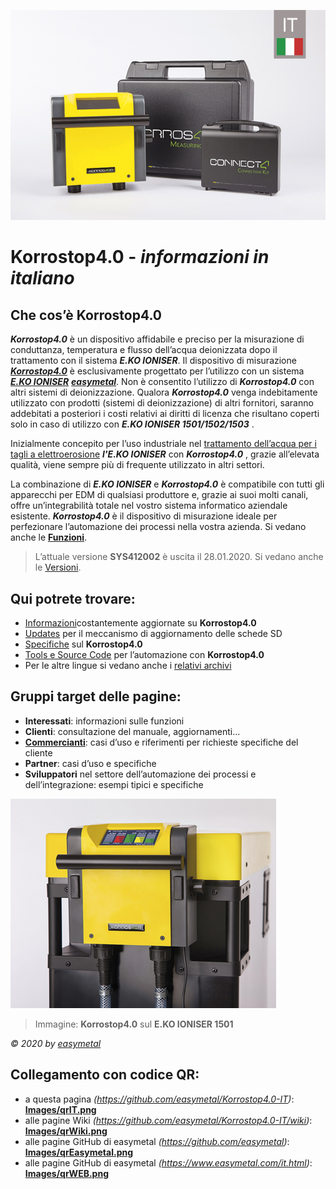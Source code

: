![Immagine](Images/Korrostop4.0it.jpg)

# **Korrostop4.0** - _informazioni in italiano_

## Che cos’è **Korrostop4.0**

_**Korrostop4.0**_ è un dispositivo affidabile e preciso per la misurazione di conduttanza, temperatura e flusso dell’acqua deionizzata dopo il trattamento con il sistema _**E.KO IONISER**_. Il dispositivo di misurazione [_**Korrostop4.0**_](https://www.easymetal.com/it/prodotti/korrostop-40/korrostop-40.html) è esclusivamente progettato per l’utilizzo con un sistema  [_**E.KO IONISER**_](https://www.easymetal.com/it/prodotti/eko-ioniser/settori-di-utilizzo.html) [_**easymetal**_](https://www.easymetal.com/). Non è consentito l’utilizzo di _**Korrostop4.0**_ con altri sistemi di deionizzazione. Qualora _**Korrostop4.0**_ venga indebitamente utilizzato con prodotti (sistemi di deionizzazione) di altri fornitori, saranno addebitati a posteriori i costi relativi ai diritti di licenza che risultano coperti solo in caso di utilizzo con _**E.KO IONISER 1501/1502/1503**_ .

Inizialmente concepito per l’uso industriale nel [trattamento dell’acqua per i tagli a elettroerosione](https://www.easymetal.com/it/settori-di-applicazione/edm/utilizzo-nel-settore-edm.html) _**l'E.KO IONISER**_ con _**Korrostop4.0**_ , grazie all’elevata qualità, viene sempre più di frequente utilizzato in altri settori.

La combinazione di _**E.KO IONISER**_ e _**Korrostop4.0**_ è compatibile con tutti gli apparecchi per EDM di qualsiasi produttore e, grazie ai suoi molti canali, offre un’integrabilità totale nel vostro sistema informatico aziendale esistente.  _**Korrostop4.0**_ è il dispositivo di misurazione ideale per perfezionare l’automazione dei processi nella vostra azienda. Si vedano anche le [**Funzioni**](../../wiki/Tutte-le-funzioni).

> L’attuale versione **SYS412002** è uscita il 28.01.2020. Si vedano anche le [Versioni](../../wiki/Versioni).

## Qui potrete trovare:
* [Informazioni](../../Informazioni)costantemente aggiornate su **Korrostop4.0**
* [Updates](Updates) per il meccanismo di aggiornamento delle schede SD
* [Specifiche](../../wiki) sul **Korrostop4.0**
* [Tools e Source Code](IntegrationSamples) per l’automazione con **Korrostop4.0**
* Per le altre lingue si vedano anche i [relativi archivi](https://github.com/easymetal?tab=repositories)

## Gruppi target delle pagine:
* **Interessati**: informazioni sulle funzioni
* **Clienti**: consultazione del manuale, aggiornamenti...
* **[Commercianti](https://www.easymetal.com/it/ricerca-rivenditori.html)**: casi d’uso e riferimenti per richieste specifiche del cliente
* **Partner**: casi d’uso e specifiche
* **Sviluppatori** nel settore dell’automazione dei processi e dell’integrazione: esempi tipici e specifiche

![Immagine](Images/K4-head1.jpg)
> Immagine: **Korrostop4.0** sul **E.KO IONISER 1501** 

_© 2020 by [easymetal](https://www.easymetal.com/it.html)_

## Collegamento con codice QR:
* a questa pagina _(https://github.com/easymetal/Korrostop4.0-IT)_: **[Images/qrIT.png](Images/qrIT.png)**
* alle pagine Wiki  _(https://github.com/easymetal/Korrostop4.0-IT/wiki)_: **[Images/qrWiki.png](Images/qrWiki.png)**
* alle pagine GitHub di easymetal _(https://github.com/easymetal)_: **[Images/qrEasymetal.png](Images/qrEasymetal.png)**
* alle pagine GitHub di easymetal _(https://www.easymetal.com/it.html)_: **[Images/qrWEB.png](Images/qrWEB.png)**
